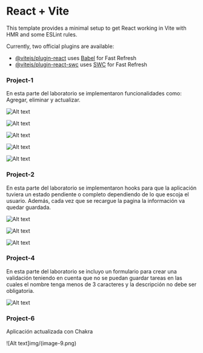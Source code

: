 # React + Vite

This template provides a minimal setup to get React working in Vite with HMR and some ESLint rules.

Currently, two official plugins are available:

- [@vitejs/plugin-react](https://github.com/vitejs/vite-plugin-react/blob/main/packages/plugin-react/README.md) uses [Babel](https://babeljs.io/) for Fast Refresh
- [@vitejs/plugin-react-swc](https://github.com/vitejs/vite-plugin-react-swc) uses [SWC](https://swc.rs/) for Fast Refresh

### Project-1

En esta parte del laboratorio se implementaron  funcionalidades como: Agregar, eliminar y actualizar.

![Alt text](img/image.png)

![Alt text](img/image-1.png)

![Alt text](img/image-2.png)

![Alt text](img/image-3.png)

![Alt text](img/image-4.png)

### Project-2

En esta parte del laboratorio se implementaron hooks para que la aplicación tuviera un estado pendiente o completo dependiendo de lo que escoja el usuario. Además, cada vez que se recargue la pagina la información va quedar guardada.

![Alt text](img/image-5.png)

![Alt text](img/image-6.png)

![Alt text](img/image-7.png)


### Project-4

En esta parte del laboratorio se incluyo un formulario para crear una validación teniendo en cuenta que no se puedan guardar tareas en las cuales el nombre tenga menos de 3 caracteres y la descripción no debe ser obligatoria.

![Alt text](img/image-8.png)


### Project-6

Aplicación actualizada con Chakra

![Alt text]img/(image-9.png)

